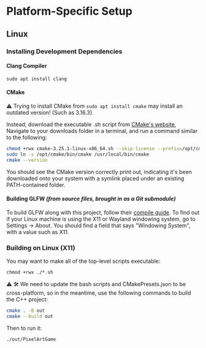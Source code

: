 # Platform-Specific Setup
## Linux
### Installing Development Dependencies
#### Clang Compiler
`sudo apt install clang`

#### CMake
:warning: Trying to install CMake from `sudo apt install cmake` may install an outdated version! (Such as 3.16.3).

Instead, download the executable .sh script from [CMake's website](https://cmake.org),
Navigate to your downloads folder in a terminal, and run a command similar to the following:

```sh
chmod +rwx cmake-3.25.1-linux-x86_64.sh --skip-license --prefix=/opt/cmake
sudo ln -s /opt/cmake/bin/cmake /usr/local/bin/cmake
cmake --version
```

You should see the CMake version correctly print out, indicating it's been downloaded onto your system with a symlink placed under an existing PATH-contained folder.

#### Building GLFW _(from source files, brought in as a Git submodule)_
To build GLFW along with this project, follow their [compile guide](https://www.glfw.org/docs/latest/compile_guide.html). To find out if your Linux machine is using the X11 or Wayland windowing system, go to Settings -> About. You should find a field that says "Windowing System", with a value such as X11.


### Building on Linux (X11)
You may want to make all of the top-level scripts executable:

`chmod +rwx ./*.sh`

:warning: :hammer_and_wrench: We need to update the bash scripts and CMakePresets.json to be cross-platform, so in the meantime, use the following commands to build the C++ project:

```sh
cmake . -B out
cmake --build out
```

Then to run it:
```sh
./out/PixelArtGame
```
